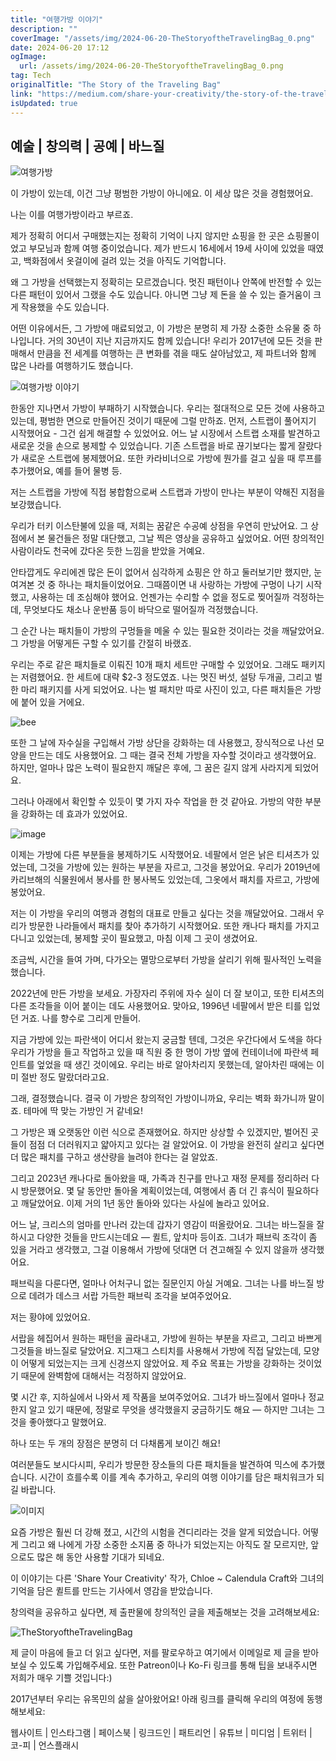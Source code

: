 ```yaml
---
title: "여행가방 이야기"
description: ""
coverImage: "/assets/img/2024-06-20-TheStoryoftheTravelingBag_0.png"
date: 2024-06-20 17:12
ogImage:
  url: /assets/img/2024-06-20-TheStoryoftheTravelingBag_0.png
tag: Tech
originalTitle: "The Story of the Traveling Bag"
link: "https://medium.com/share-your-creativity/the-story-of-the-traveling-bag-6a4a5c6d4c43"
isUpdated: true
---
```


## 예술 | 창의력 | 공예 | 바느질

![여행가방](/assets/img/2024-06-20-TheStoryoftheTravelingBag_0.png)

이 가방이 있는데, 이건 그냥 평범한 가방이 아니에요. 이 세상 많은 것을 경험했어요.

나는 이를 여행가방이라고 부르죠.

<!-- cozy-coder - 수평 -->

<ins class="adsbygoogle"
     style="display:block"
     data-ad-client="ca-pub-4877378276818686"
     data-ad-slot="1107185301"
     data-ad-format="auto"
     data-full-width-responsive="true"></ins>

<script>
     (adsbygoogle = window.adsbygoogle || []).push({});
</script>

제가 정확히 어디서 구매했는지는 정확히 기억이 나지 않지만 쇼핑을 한 곳은 쇼핑몰이었고 부모님과 함께 여행 중이었습니다. 제가 반드시 16세에서 19세 사이에 있었을 때였고, 백화점에서 옷걸이에 걸려 있는 것을 아직도 기억합니다.

왜 그 가방을 선택했는지 정확히는 모르겠습니다. 멋진 패턴이나 안쪽에 반전할 수 있는 다른 패턴이 있어서 그랬을 수도 있습니다. 아니면 그냥 제 돈을 쓸 수 있는 즐거움이 크게 작용했을 수도 있습니다.

어떤 이유에서든, 그 가방에 매료되었고, 이 가방은 분명히 제 가장 소중한 소유물 중 하나입니다. 거의 30년이 지난 지금까지도 함께 있습니다! 우리가 2017년에 모든 것을 판매해서 만큼을 전 세계를 여행하는 큰 변화를 겪을 때도 살아남았고, 제 파트너와 함께 많은 나라를 여행하기도 했습니다.

![여행가방 이야기](/assets/img/2024-06-20-TheStoryoftheTravelingBag_1.png)

<!-- cozy-coder - 수평 -->

<ins class="adsbygoogle"
     style="display:block"
     data-ad-client="ca-pub-4877378276818686"
     data-ad-slot="1107185301"
     data-ad-format="auto"
     data-full-width-responsive="true"></ins>

<script>
     (adsbygoogle = window.adsbygoogle || []).push({});
</script>

한동안 지나면서 가방이 부패하기 시작했습니다. 우리는 절대적으로 모든 것에 사용하고 있는데, 평범한 면으로 만들어진 것이기 때문에 그럴 만하죠. 먼저, 스트랩이 풀어지기 시작했어요 - 그건 쉽게 해결할 수 있었어요. 어느 날 시장에서 스트랩 소재를 발견하고 새로운 것을 손으로 봉제할 수 있었습니다. 기존 스트랩을 바로 끊기보다는 짧게 잘랐다가 새로운 스트랩에 봉제했어요. 또한 카라비너으로 가방에 뭔가를 걸고 싶을 때 루프를 추가했어요, 예를 들어 물병 등.

저는 스트랩을 가방에 직접 봉합함으로써 스트랩과 가방이 만나는 부분이 약해진 지점을 보강했습니다.

우리가 터키 이스탄불에 있을 때, 저희는 꿈같은 수공예 상점을 우연히 만났어요. 그 상점에서 본 물건들은 정말 대단했고, 그날 찍은 영상을 공유하고 싶었어요. 어떤 창의적인 사람이라도 천국에 갔다온 듯한 느낌을 받았을 거예요.

안타깝게도 우리에겐 많은 돈이 없어서 심각하게 쇼핑은 안 하고 둘러보기만 했지만, 눈여겨본 것 중 하나는 패치들이었어요. 그때쯤이면 내 사랑하는 가방에 구멍이 나기 시작했고, 사용하는 데 조심해야 했어요. 언젠가는 수리할 수 없을 정도로 찢어질까 걱정하는데, 무엇보다도 채소나 운반품 등이 바닥으로 떨어질까 걱정했습니다.

<!-- cozy-coder - 수평 -->

<ins class="adsbygoogle"
     style="display:block"
     data-ad-client="ca-pub-4877378276818686"
     data-ad-slot="1107185301"
     data-ad-format="auto"
     data-full-width-responsive="true"></ins>

<script>
     (adsbygoogle = window.adsbygoogle || []).push({});
</script>

그 순간 나는 패치들이 가방의 구멍들을 메울 수 있는 필요한 것이라는 것을 깨달았어요. 그 가방을 어떻게든 구할 수 있기를 간절히 바랬죠.

우리는 주로 같은 패치들로 이뤄진 10개 패치 세트만 구매할 수 있었어요. 그래도 패키지는 저렴했어요. 한 세트에 대략 $2-3 정도였죠. 나는 멋진 버섯, 설탕 두개골, 그리고 벌 한 마리 패키지를 사게 되었어요. 나는 벌 패치만 따로 사진이 있고, 다른 패치들은 가방에 붙어 있을 거에요.

![bee](/assets/img/2024-06-20-TheStoryoftheTravelingBag_2.png)

또한 그 날에 자수실을 구입해서 가방 상단을 강화하는 데 사용했고, 장식적으로 나선 모양을 만드는 데도 사용했어요. 그 때는 결국 전체 가방을 자수할 것이라고 생각했어요. 하지만, 얼마나 많은 노력이 필요한지 깨달은 후에, 그 꿈은 길지 않게 사라지게 되었어요.

<!-- cozy-coder - 수평 -->

<ins class="adsbygoogle"
     style="display:block"
     data-ad-client="ca-pub-4877378276818686"
     data-ad-slot="1107185301"
     data-ad-format="auto"
     data-full-width-responsive="true"></ins>

<script>
     (adsbygoogle = window.adsbygoogle || []).push({});
</script>

그러나 아래에서 확인할 수 있듯이 몇 가지 자수 작업을 한 것 같아요. 가방의 약한 부분을 강화하는 데 효과가 있었어요.

![image](/assets/img/2024-06-20-TheStoryoftheTravelingBag_3.png)

이제는 가방에 다른 부분들을 봉제하기도 시작했어요. 네팔에서 얻은 낡은 티셔츠가 있었는데, 그것을 가방에 있는 원하는 부분을 자르고, 그것을 봉았어요. 우리가 2019년에 카리브해의 식물원에서 봉사를 한 봉사복도 있었는데, 그옷에서 패치를 자르고, 가방에 봉았어요.

저는 이 가방을 우리의 여행과 경험의 대표로 만들고 싶다는 것을 깨달았어요. 그래서 우리가 방문한 나라들에서 패치를 찾아 추가하기 시작했어요. 또한 캐나다 패치를 가지고 다니고 있었는데, 봉제할 곳이 필요했고, 마침 이제 그 곳이 생겼어요.

<!-- cozy-coder - 수평 -->

<ins class="adsbygoogle"
     style="display:block"
     data-ad-client="ca-pub-4877378276818686"
     data-ad-slot="1107185301"
     data-ad-format="auto"
     data-full-width-responsive="true"></ins>

<script>
     (adsbygoogle = window.adsbygoogle || []).push({});
</script>

조금씩, 시간을 들여 가며, 다가오는 멸망으로부터 가방을 살리기 위해 필사적인 노력을 했습니다.

2022년에 만든 가방을 보세요. 가장자리 주위에 자수 실이 더 잘 보이고, 또한 티셔츠의 다른 조각들을 이어 붙이는 데도 사용했어요. 맞아요, 1996년 네팔에서 받은 티를 입었던 거죠. 나를 향수로 그리게 만들어.

지금 가방에 있는 파란색이 어디서 왔는지 궁금할 텐데, 그것은 우간다에서 도색을 하다 우리가 가방을 들고 작업하고 있을 때 직원 중 한 명이 가방 옆에 컨테이너에 파란색 페인트를 엎었을 때 생긴 것이에요. 우리는 바로 알아차리지 못했는데, 알아차린 때에는 이미 절반 정도 말랐더라고요.

그래, 결정했습니다. 결국 이 가방은 창의적인 가방이니까요, 우리는 벽화 화가니까 말이죠. 테마에 딱 맞는 가방인 거 같네요!

<!-- cozy-coder - 수평 -->

<ins class="adsbygoogle"
     style="display:block"
     data-ad-client="ca-pub-4877378276818686"
     data-ad-slot="1107185301"
     data-ad-format="auto"
     data-full-width-responsive="true"></ins>

<script>
     (adsbygoogle = window.adsbygoogle || []).push({});
</script>

그 가방은 꽤 오랫동안 이런 식으로 존재했어요. 하지만 상상할 수 있겠지만, 벌어진 곳들이 점점 더 더러워지고 얇아지고 있다는 걸 알았어요. 이 가방을 완전히 살리고 싶다면 더 많은 패치를 구하고 생산량을 늘려야 한다는 걸 알았죠.

그리고 2023년 캐나다로 돌아왔을 때, 가족과 친구를 만나고 재정 문제를 정리하러 다시 방문했어요. 몇 달 동안만 돌아올 계획이었는데, 여행에서 좀 더 긴 휴식이 필요하다고 깨달았어요. 이제 거의 1년 동안 돌아와 있다는 사실에 놀라고 있어요.

어느 날, 크리스의 엄마를 만나러 갔는데 갑자기 영감이 떠올랐어요. 그녀는 바느질을 잘하시고 다양한 것들을 만드시는데요 — 퀼트, 앞치마 등이죠. 그녀가 패브릭 조각이 좀 있을 거라고 생각했고, 그걸 이용해서 가방에 덧대면 더 견고해질 수 있지 않을까 생각했어요.

패브릭을 다룬다면, 얼마나 어처구니 없는 질문인지 아실 거예요. 그녀는 나를 바느질 방으로 데려가 데스크 서랍 가득한 패브릭 조각을 보여주었어요.

<!-- cozy-coder - 수평 -->

<ins class="adsbygoogle"
     style="display:block"
     data-ad-client="ca-pub-4877378276818686"
     data-ad-slot="1107185301"
     data-ad-format="auto"
     data-full-width-responsive="true"></ins>

<script>
     (adsbygoogle = window.adsbygoogle || []).push({});
</script>

저는 황야에 있었어요.

서랍을 헤집어서 원하는 패턴을 골라내고, 가방에 원하는 부분을 자르고, 그리고 바쁘게 그것들을 바느질로 달았어요. 지그재그 스티치를 사용해서 가방에 직접 달았는데, 모양이 어떻게 되었는지는 크게 신경쓰지 않았어요. 제 주요 목표는 가방을 강화하는 것이었기 때문에 완벽함에 대해서는 걱정하지 않았어요.

몇 시간 후, 지하실에서 나와서 제 작품을 보여주었어요. 그녀가 바느질에서 얼마나 정교한지 알고 있기 때문에, 정말로 무엇을 생각했을지 궁금하기도 해요 — 하지만 그녀는 그것을 좋아했다고 말했어요.

하나 또는 두 개의 장점은 분명히 더 다채롭게 보이긴 해요!

<!-- cozy-coder - 수평 -->

<ins class="adsbygoogle"
     style="display:block"
     data-ad-client="ca-pub-4877378276818686"
     data-ad-slot="1107185301"
     data-ad-format="auto"
     data-full-width-responsive="true"></ins>

<script>
     (adsbygoogle = window.adsbygoogle || []).push({});
</script>

여러분들도 보시다시피, 우리가 방문한 장소들의 다른 패치들을 발견하여 믹스에 추가했습니다. 시간이 흐를수록 이를 계속 추가하고, 우리의 여행 이야기를 담은 패치워크가 되길 바랍니다.

![이미지](/assets/img/2024-06-20-TheStoryoftheTravelingBag_4.png)

요즘 가방은 훨씬 더 강해 졌고, 시간의 시험을 견디리라는 것을 알게 되었습니다. 어떻게 그리고 왜 나에게 가장 소중한 소지품 중 하나가 되었는지는 아직도 잘 모르지만, 앞으로도 많은 해 동안 사용할 기대가 되네요.

이 이야기는 다른 'Share Your Creativity' 작가, Chloe ~ Calendula Craft와 그녀의 기억을 담은 퀼트를 만드는 기사에서 영감을 받았습니다.

<!-- cozy-coder - 수평 -->

<ins class="adsbygoogle"
     style="display:block"
     data-ad-client="ca-pub-4877378276818686"
     data-ad-slot="1107185301"
     data-ad-format="auto"
     data-full-width-responsive="true"></ins>

<script>
     (adsbygoogle = window.adsbygoogle || []).push({});
</script>

창의력을 공유하고 싶다면, 제 출판물에 창의적인 글을 제출해보는 것을 고려해보세요:

![TheStoryoftheTravelingBag](/assets/img/2024-06-20-TheStoryoftheTravelingBag_5.png)

제 글이 마음에 들고 더 읽고 싶다면, 저를 팔로우하고 여기에서 이메일로 제 글을 받아보실 수 있도록 가입해주세요. 또한 Patreon이나 Ko-Fi 링크를 통해 팁을 보내주시면 저희가 매우 기쁠 것입니다:)

2017년부터 우리는 유목민의 삶을 살아왔어요! 아래 링크를 클릭해 우리의 여정에 동행해보세요:

<!-- cozy-coder - 수평 -->

<ins class="adsbygoogle"
     style="display:block"
     data-ad-client="ca-pub-4877378276818686"
     data-ad-slot="1107185301"
     data-ad-format="auto"
     data-full-width-responsive="true"></ins>

<script>
     (adsbygoogle = window.adsbygoogle || []).push({});
</script>

웹사이트 | 인스타그램 | 페이스북 | 링크드인 | 패트리언 | 유튜브 | 미디엄 | 트위터 | 코-피 | 언스플래시
